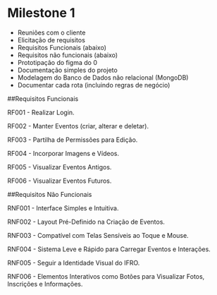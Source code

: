 # Milestone 1

- Reuniões com o cliente
- Elicitação de requisitos
- Requisitos Funcionais (abaixo)
- Requisitos não funcionais (abaixo)
- Prototipação do figma do 0
- Documentação simples do projeto
- Modelagem do Banco de Dados não relacional (MongoDB)
- Documentar cada rota (incluindo regras de negócio)


##Requisitos Funcionais

RF001 - Realizar Login.

RF002 - Manter Eventos (criar, alterar e deletar).

RF003 - Partilha de Permissões para Edição.

RF004 - Incorporar Imagens e Vídeos.

RF005 - Visualizar Eventos Antigos.

RF006 - Visualizar Eventos Futuros.


##Requisitos Não Funcionais

RNF001 - Interface Simples e Intuitiva.

RNF002 - Layout Pré-Definido na Criação de Eventos.

RNF003 - Compatível com Telas Sensíveis ao Toque e Mouse.

RNF004 - Sistema Leve e Rápido para Carregar Eventos e Interações. 

RNF005 - Seguir a Identidade Visual do IFRO.

RNF006 - Elementos Interativos como Botões para Visualizar Fotos, Inscrições e Informações.

